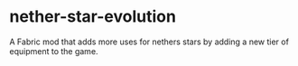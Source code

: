 # nether-star-evolution
A Fabric mod that adds more uses for nethers stars by adding a new tier of equipment to the game.
